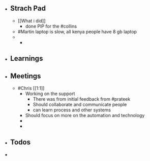- ## Strach Pad
	- [[What i did]]
		- done PIP for the #collins
	- #Martin laptop is slow, all kenya people have 8 gb laptop
	-
		-
- ## Learnings
- ## Meetings
	- #Chris [[1:1]]
		- Working on the support
			- There was from initial feedback from #prateek
			- Should collaborate and communicate people
			- can learn process and other systems
		- Should focus on more on the automation and technology
		-
		-
- ## Todos
-